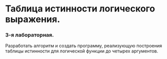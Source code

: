 # Таблица истинности логического выражения.
### 3-я лабораторная.
Разработать алгоритм и создать программу, реализующую
построения таблицы истинности для логической функции до четырех
аргументов.
